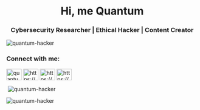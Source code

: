 <h1 align="center">Hi, me Quantum</h1>
<h3 align="center">Cybersecurity Researcher | Ethical Hacker | Content Creator </h3>

<p align="left"> <img src="https://komarev.com/ghpvc/?username=quantum-hacker&label=Profile%20views&color=0e75b6&style=flat" alt="quantum-hacker" /> </p>

<h3 align="left">Connect with me:</h3>
<p align="left">
<a href="https://twitter.com/quantum_hawker" target="blank"><img align="center" src="https://raw.githubusercontent.com/rahuldkjain/github-profile-readme-generator/master/src/images/icons/Social/twitter.svg" alt="quantum_hawker" height="30" width="40" /></a>
<a href="https://linkedin.com/in/https://www.linkedin.com/in/ethical-hacker-sathwik/" target="blank"><img align="center" src="https://raw.githubusercontent.com/rahuldkjain/github-profile-readme-generator/master/src/images/icons/Social/linked-in-alt.svg" alt="https://www.linkedin.com/in/ethical-hacker-sathwik/" height="30" width="40" /></a>
<a href="https://instagram.com/https://www.instagram.com/ethical_hacker_sathwik/" target="blank"><img align="center" src="https://raw.githubusercontent.com/rahuldkjain/github-profile-readme-generator/master/src/images/icons/Social/instagram.svg" alt="https://www.instagram.com/ethical_hacker_sathwik/" height="30" width="40" /></a>
<a href="https://www.youtube.com/c/https://www.youtube.com/@quantum-hacker" target="blank"><img align="center" src="https://raw.githubusercontent.com/rahuldkjain/github-profile-readme-generator/master/src/images/icons/Social/youtube.svg" alt="https://www.youtube.com/@quantum-hacker" height="30" width="40" /></a>
</p>

<p>&nbsp;<img align="center" src="https://github-readme-stats.vercel.app/api?username=quantum-hacker&show_icons=true&locale=en" alt="quantum-hacker" /></p>

<p><img align="center" src="https://github-readme-streak-stats.herokuapp.com/?user=quantum-hacker&" alt="quantum-hacker" /></p>
